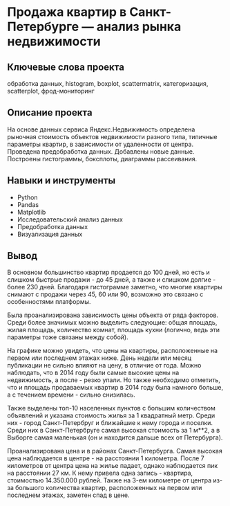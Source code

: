 # Продажа квартир в Санкт-Петербурге — анализ рынка недвижимости


## Ключевые слова проекта
обработка данных, histogram, boxplot, scattermatrix, категоризация, scatterplot,  фрод-мониторинг
 
## Описание проекта  
На основе данных сервиса Яндекс.Недвижимость определена рыночная стоимость объектов недвижимости разного типа, типичные параметры квартир, в зависимости от удаленности от центра. Проведена предобработка данных. Добавлены новые данные. Построены гистограммы, боксплоты, диаграммы рассеивания. 

## Навыки и инструменты
* Python
* Pandas
* Matplotlib
* Исследовательский анализ данных
* Предобработка данных
* Визуализация данных

## Вывод


 В основном большинство квартир продается до 100 дней, но есть и слишком быстрые продажи - до 45 дней, а также и слишком долгие - более 230 дней. Благодаря гистограмме заметно, что многие квартиры снимают с продажи через 45, 60 или 90, возможно это связано с особенностями платформы.

Была проанализирована зависимость цены объекта от ряда факторов. Среди более значимых можно выделить следующие: общая площадь, жилая площадь, количество комнат, площадь кухни (логично, ведь эти параметры тоже связаны между собой).

На графике можно увидеть, что цены на квартиры, расположенные на первом или последнем этажах ниже. День недели или месяц публикации не сильно влияют на цену, в отличие от года. Можно наблюдать, что в 2014 году были самые высокие цены на недвижимость, а после - резко упали. Но также необходимо отметить, что и площадь продаваемых квартир в 2014 году была намного больше, а с течением времени - сильно снизилась.

Также выделены топ-10 населенных пунктов с большим количеством объявлений и указана стоимость жилья за 1 квадратный метр. Среди них - город Санкт-Петербруг и ближайшие к нему города и поселки. Среди них в Санкт-Петербруге самая высокая стоимость за 1 м**2, а в Выборге самая маленькая (он и находится дальше всех от Петербурга).

Проанализирована цена и в районах Санкт-Петербурга. Самая высокая цена наблюдается в центре - на расстоянии 1 километра. После 7 километров от центра цена на жилье падает, однако наблюдается пик на расстоянии 27 км. К нему привела одна запись - квартира, стоимостью 14.350.000 рублей. Также на 3-ем километре от центра из-за большого количества квартир, расположенных на первом или последнем этажах, заметен спад в цене.
